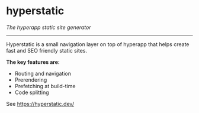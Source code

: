 # hyperstatic

*The hyperapp static site generator*

---

Hyperstatic is a small navigation layer on top of hyperapp that helps create fast and SEO friendly static sites.

**The key features are:**
- Routing and navigation
- Prerendering
- Prefetching at build-time
- Code splitting

See https://hyperstatic.dev/
